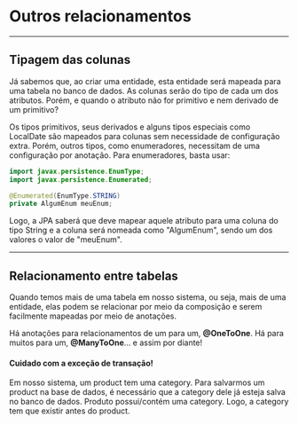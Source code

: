 # Outros relacionamentos


---
## Tipagem das colunas

Já sabemos que, ao criar uma entidade, esta entidade será mapeada para uma tabela
no banco de dados. As colunas serão do tipo de cada um dos atributos. Porém, e quando
o atributo não for primitivo e nem derivado de um primitivo?

Os tipos primitivos, seus derivados e alguns tipos especiais como LocalDate são mapeados para
colunas sem necessidade de configuração extra. Porém, outros tipos, como enumeradores, necessitam de 
uma configuração por anotação. Para enumeradores, basta usar:

```java
import javax.persistence.EnumType;
import javax.persistence.Enumerated;

@Enumerated(EnumType.STRING)
private AlgumEnum meuEnum;
```

Logo, a JPA saberá que deve mapear aquele atributo para uma coluna
do tipo String e a coluna será nomeada como "AlgumEnum", sendo um dos valores o valor de "meuEnum".


---
## Relacionamento entre tabelas

Quando temos mais de uma tabela em nosso sistema, ou seja, mais de uma entidade, elas podem se relacionar 
por meio da composição e serem facilmente mapeadas por meio de anotações.

Há anotações para relacionamentos de um para um, **@OneToOne**. Há para muitos para um, **@ManyToOne**... e assim por diante!


#### Cuidado com a exceção de transação!
Em nosso sistema, um product tem uma category. Para salvarmos um product na base de dados, é necessário que a category dele
já esteja salva no banco de dados.
Produto possui/contém uma category. Logo, a category tem que existir antes do product.

